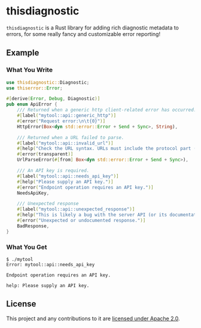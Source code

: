 # thisdiagnostic

`thisdiagnostic` is a Rust library for adding rich diagnostic metadata to
errors, for some really fancy and customizable error reporting!

## Example

### What You Write

```rust
use thisdiagnostic::Diagnostic;
use thiserror::Error;

#[derive(Error, Debug, Diagnostic)]
pub enum ApiError {
    /// Returned when a generic http client-related error has occurred.
    #[label("mytool::api::generic_http")]
    #[error("Request error:\n\t{0}")]
    HttpError(Box<dyn std::error::Error + Send + Sync>, String),

    /// Returned when a URL failed to parse.
    #[label("mytool::api::invalid_url")]
    #[help("Check the URL syntax. URLs must include the protocol part (https://, etc)")]
    #[error(transparent)]
    UrlParseError(#[from] Box<dyn std::error::Error + Send + Sync>),

    /// An API key is required.
    #[label("mytool::api::needs_api_key")]
    #[help("Please supply an API key.")]
    #[error("Endpoint operation requires an API key.")]
    NeedsApiKey,

    /// Unexpected response
    #[label("mytool::api::unexpected_response")]
    #[help("This is likely a bug with the server API (or its documentation). Please report it.")]
    #[error("Unexpected or undocumented response.")]
    BadResponse,
}
```

### What You Get

```ignore
$ ./mytool
Error: mytool::api::needs_api_key

Endpoint operation requires an API key.

help: Please supply an API key.
```

## License

This project and any contributions to it are [licensed under Apache 2.0](LICENSE.md).
